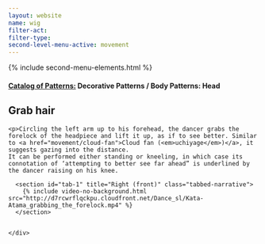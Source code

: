 ```yaml
---
layout: website
name: wig
filter-act:
filter-type:
second-level-menu-active: movement
---
```

{% include second-menu-elements.html %}

<main class="page-content">
  <div class="text-container">
    <h4><a href="/movement#catalog">Catalog of Patterns:</a> Decorative Patterns / Body Patterns: Head</h4>
    <h2>Grab hair</h2>

    <p>Circling the left arm up to his forehead, the dancer grabs the forelock of the headpiece and lift it up, as if to see better. Similar to <a href="movement/cloud-fan">Cloud fan (<em>uchiyage</em>)</a>, it suggests gazing into the distance.
    It can be performed either standing or kneeling, in which case its connotation of ‘attempting to better see far ahead” is underlined by the dancer raising on his knee.
</p>

  </div>


<div class="tabs-container">
  <div class="tabs-container__links">
    <div class="wrapper">
      <div id="tabs"></div>
    </div>
  </div>
  <div class="tabs-container__content">
    <div class="wrapper">

      <section id="tab-1" title="Right (front)" class="tabbed-narrative">
        {% include video-no-background.html src="http://d7rcwrflqckpu.cloudfront.net/Dance_sl/Kata-Atama_grabbing_the_forelock.mp4" %}
      </section>


    </div>
  </div>
</div>
</main>
